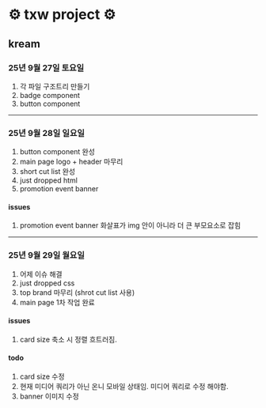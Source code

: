 # ⚙ txw project ⚙

## kream
### 25년 9월 27일 토요일
1. 각 파일 구조트리 만들기
2. badge component
3. button component
---
### 25년 9월 28일 일요일
1. button component 완성
2. main page logo + header 마무리
3. short cut list 완성
4. just dropped html
5. promotion event banner 

#### issues
1. promotion event banner 화살표가 img 안이 아니라 더 큰 부모요소로 잡힘
---
### 25년 9월 29일 월요일
1. 어제 이슈 해결
2. just dropped css
3. top brand 마무리 (shrot cut list 사용)
4. main page 1차 작업 완료

#### issues
1. card size 축소 시 정렬 흐트러짐.

#### todo
1. card size 수정
2. 현재 미디어 쿼리가 아닌 온니 모바일 상태임. 미디어 쿼리로 수정 해야함.
3. banner 이미지 수정
